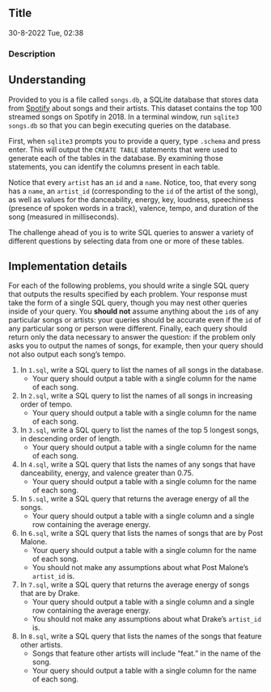 ## Title
30-8-2022 Tue, 02:38

### Description 

## Understanding
Provided to you is a file called `songs.db`, a SQLite database that stores data from [Spotify](https://developer.spotify.com/documentation/web-api/) about songs and their artists. This dataset contains the top 100 streamed songs on Spotify in 2018. In a terminal window, run `sqlite3 songs.db` so that you can begin executing queries on the database.

First, when `sqlite3` prompts you to provide a query, type `.schema` and press enter. This will output the `CREATE TABLE` statements that were used to generate each of the tables in the database. By examining those statements, you can identify the columns present in each table.

Notice that every `artist` has an `id` and a `name`. Notice, too, that every song has a `name`, an `artist_id` (corresponding to the `id` of the artist of the song), as well as values for the danceability, energy, key, loudness, speechiness (presence of spoken words in a track), valence, tempo, and duration of the song (measured in milliseconds).

The challenge ahead of you is to write SQL queries to answer a variety of different questions by selecting data from one or more of these tables.

## Implementation details
For each of the following problems, you should write a single SQL query that outputs the results specified by each problem. Your response must take the form of a single SQL query, though you may nest other queries inside of your query. You **should not** assume anything about the `id`s of any particular songs or artists: your queries should be accurate even if the `id` of any particular song or person were different. Finally, each query should return only the data necessary to answer the question: if the problem only asks you to output the names of songs, for example, then your query should not also output each song’s tempo.

1.  In `1.sql`, write a SQL query to list the names of all songs in the database.
    -   Your query should output a table with a single column for the name of each song.
2.  In `2.sql`, write a SQL query to list the names of all songs in increasing order of tempo.
    -   Your query should output a table with a single column for the name of each song.
3.  In `3.sql`, write a SQL query to list the names of the top 5 longest songs, in descending order of length.
    -   Your query should output a table with a single column for the name of each song.
4.  In `4.sql`, write a SQL query that lists the names of any songs that have danceability, energy, and valence greater than 0.75.
    -   Your query should output a table with a single column for the name of each song.
5.  In `5.sql`, write a SQL query that returns the average energy of all the songs.
    -   Your query should output a table with a single column and a single row containing the average energy.
6.  In `6.sql`, write a SQL query that lists the names of songs that are by Post Malone.
    -   Your query should output a table with a single column for the name of each song.
    -   You should not make any assumptions about what Post Malone’s `artist_id` is.
7.  In `7.sql`, write a SQL query that returns the average energy of songs that are by Drake.
    -   Your query should output a table with a single column and a single row containing the average energy.
    -   You should not make any assumptions about what Drake’s `artist_id` is.
8.  In `8.sql`, write a SQL query that lists the names of the songs that feature other artists.
    -   Songs that feature other artists will include “feat.” in the name of the song.
    -   Your query should output a table with a single column for the name of each song.